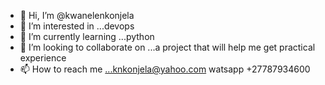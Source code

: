 - 👋 Hi, I’m @kwanelenkonjela
- 👀 I’m interested in ...devops
- 🌱 I’m currently learning ...python
- 💞️ I’m looking to collaborate on ...a project that will help me get practical experience
- 📫 How to reach me ...knkonjela@yahoo.com   watsapp +27787934600

<!---

--->
